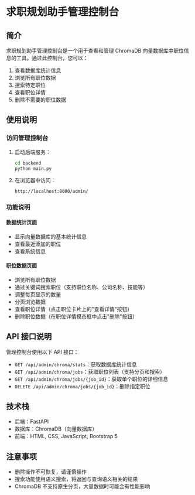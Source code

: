 # 求职规划助手管理控制台

## 简介

求职规划助手管理控制台是一个用于查看和管理 ChromaDB 向量数据库中职位信息的工具。通过此控制台，您可以：

1. 查看数据库统计信息
2. 浏览所有职位数据
3. 搜索特定职位
4. 查看职位详情
5. 删除不需要的职位数据

## 使用说明

### 访问管理控制台

1. 启动后端服务：
   ```bash
   cd backend
   python main.py
   ```

2. 在浏览器中访问：
   ```
   http://localhost:8000/admin/
   ```

### 功能说明

#### 数据统计页面

- 显示向量数据库的基本统计信息
- 查看最近添加的职位
- 查看系统信息

#### 职位数据页面

- 浏览所有职位数据
- 通过关键词搜索职位（支持职位名称、公司名称、技能等）
- 调整每页显示的数量
- 分页浏览数据
- 查看职位详情（点击职位卡片上的"查看详情"按钮）
- 删除职位数据（在职位详情模态框中点击"删除"按钮）

## API 接口说明

管理控制台使用以下 API 接口：

- `GET /api/admin/chroma/stats`：获取数据库统计信息
- `GET /api/admin/chroma/jobs`：获取职位列表（支持分页和搜索）
- `GET /api/admin/chroma/jobs/{job_id}`：获取单个职位的详细信息
- `DELETE /api/admin/chroma/jobs/{job_id}`：删除指定职位

## 技术栈

- 后端：FastAPI
- 数据库：ChromaDB（向量数据库）
- 前端：HTML, CSS, JavaScript, Bootstrap 5

## 注意事项

- 删除操作不可恢复，请谨慎操作
- 搜索功能使用语义搜索，将返回与查询语义相关的结果
- ChromaDB 不支持原生分页，大量数据时可能会有性能影响
